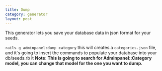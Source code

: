 ```yaml
---
title: Dump
category: generator
layout: post
---
```

This generator lets you save your database data in json format for your seeds.

`rails g adminpanel:dump category` this will creates a `categories.json` file, and it's going to insert the commands to populate your database into your db/seeds.rb it **Note: This is going to search for Adminpanel::Category model, you can change that model for the one you want to dump.**
